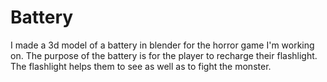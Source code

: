 # Battery

I made a 3d model of a battery in blender for the horror game I'm working on. The purpose of the battery is for the player to recharge their flashlight. The flashlight helps them to see as well as to fight the monster.
